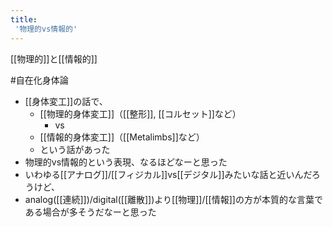 ```yaml
---
title:
 '物理的vs情報的'
---
```


[[物理的]]と[[情報的]]

#自在化身体論
- [[身体変工]]の話で、
    - [[物理的身体変工]]（[[整形]], [[コルセット]]など）
        - vs
    - [[情報的身体変工]]（[[Metalimbs]]など）
    - という話があった
- 物理的vs情報的という表現、なるほどなーと思った
- いわゆる[[アナログ]]/[[フィジカル]]vs[[デジタル]]みたいな話と近いんだろうけど、
- analog([[連続]])/digital([[離散]])より[[物理]]/[[情報]]の方が本質的な言葉である場合が多そうだなーと思った
